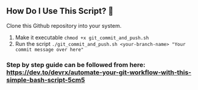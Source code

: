 ## How Do I Use This Script? 🚀

Clone this Github repository into your system.

1. Make it executable `chmod +x git_commit_and_push.sh`
2. Run the script `./git_commit_and_push.sh <your-branch-name> "Your commit message over here"`

### Step by step guide can be followed from here: https://dev.to/devrx/automate-your-git-workflow-with-this-simple-bash-script-5cm5
